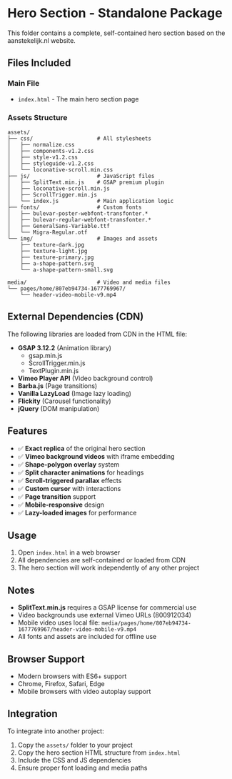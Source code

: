 # Hero Section - Standalone Package

This folder contains a complete, self-contained hero section based on the aanstekelijk.nl website.

## Files Included

### Main File
- `index.html` - The main hero section page

### Assets Structure
```
assets/
├── css/                    # All stylesheets
│   ├── normalize.css
│   ├── components-v1.2.css
│   ├── style-v1.2.css
│   ├── styleguide-v1.2.css
│   └── loconative-scroll.min.css
├── js/                     # JavaScript files
│   ├── SplitText.min.js    # GSAP premium plugin
│   ├── loconative-scroll.min.js
│   ├── ScrollTrigger.min.js
│   └── index.js            # Main application logic
├── fonts/                  # Custom fonts
│   ├── bulevar-poster-webfont-transfonter.*
│   ├── bulevar-regular-webfont-transfonter.*
│   ├── GeneralSans-Variable.ttf
│   └── Migra-Regular.otf
└── img/                    # Images and assets
    ├── texture-dark.jpg
    ├── texture-light.jpg
    ├── texture-primary.jpg
    ├── a-shape-pattern.svg
    └── a-shape-pattern-small.svg

media/                      # Video and media files
└── pages/home/807eb94734-1677769967/
    └── header-video-mobile-v9.mp4
```

## External Dependencies (CDN)

The following libraries are loaded from CDN in the HTML file:

- **GSAP 3.12.2** (Animation library)
  - gsap.min.js
  - ScrollTrigger.min.js
  - TextPlugin.min.js
- **Vimeo Player API** (Video background control)
- **Barba.js** (Page transitions)
- **Vanilla LazyLoad** (Image lazy loading)
- **Flickity** (Carousel functionality)
- **jQuery** (DOM manipulation)

## Features

- ✅ **Exact replica** of the original hero section
- ✅ **Vimeo background videos** with iframe embedding
- ✅ **Shape-polygon overlay** system
- ✅ **Split character animations** for headings
- ✅ **Scroll-triggered parallax** effects
- ✅ **Custom cursor** with interactions
- ✅ **Page transition** support
- ✅ **Mobile-responsive** design
- ✅ **Lazy-loaded images** for performance

## Usage

1. Open `index.html` in a web browser
2. All dependencies are self-contained or loaded from CDN
3. The hero section will work independently of any other project

## Notes

- **SplitText.min.js** requires a GSAP license for commercial use
- Video backgrounds use external Vimeo URLs (800912034)
- Mobile video uses local file: `media/pages/home/807eb94734-1677769967/header-video-mobile-v9.mp4`
- All fonts and assets are included for offline use

## Browser Support

- Modern browsers with ES6+ support
- Chrome, Firefox, Safari, Edge
- Mobile browsers with video autoplay support

## Integration

To integrate into another project:
1. Copy the `assets/` folder to your project
2. Copy the hero section HTML structure from `index.html`
3. Include the CSS and JS dependencies
4. Ensure proper font loading and media paths
